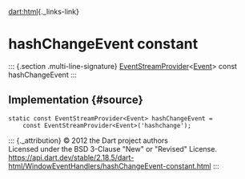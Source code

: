 [dart:html](../../dart-html/dart-html-library){._links-link}

hashChangeEvent constant
========================

::: {.section .multi-line-signature}
[EventStreamProvider](../eventstreamprovider-class)\<[Event](../event-class)\>
const hashChangeEvent
:::

Implementation {#source}
--------------

``` {.language-dart data-language="dart"}
static const EventStreamProvider<Event> hashChangeEvent =
    const EventStreamProvider<Event>('hashchange');
```

::: {._attribution}
© 2012 the Dart project authors\
Licensed under the BSD 3-Clause \"New\" or \"Revised\" License.\
<https://api.dart.dev/stable/2.18.5/dart-html/WindowEventHandlers/hashChangeEvent-constant.html>
:::
